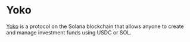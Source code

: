 # Yoko

[Yoko](https://yoko.fund/) is a protocol on the Solana blockchain that allows anyone to create and manage investment funds using USDC or SOL.
